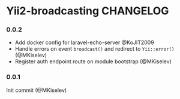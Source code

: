 # Yii2-broadcasting CHANGELOG

### 0.0.2
 - Add docker config for laravel-echo-server @KoJIT2009
 - Handle errors on event `broadcast()` and redirect to `Yii::error()` (@MKiselev)
 - Register auth endpoint route on module bootstrap (@MKiselev)


### 0.0.1
Init commit (@MKiselev)
